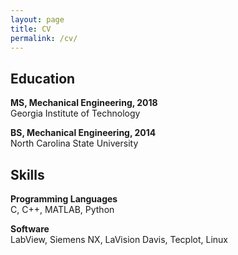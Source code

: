 ```yaml
---
layout: page
title: CV
permalink: /cv/
---
```


## Education

**MS, Mechanical Engineering, 2018**  <br>
Georgia Institute of Technology

**BS, Mechanical Engineering, 2014**  <br>
North Carolina State University

## Skills
**Programming Languages** <br>
C, C++, MATLAB, Python

**Software** <br>
LabView, Siemens NX, LaVision Davis, Tecplot, Linux
